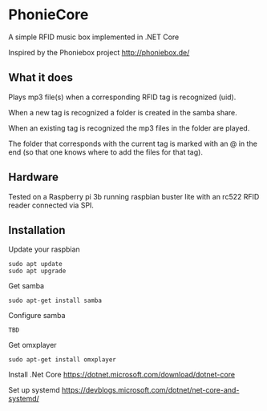 # PhonieCore
A simple RFID music box implemented in .NET Core

Inspired by the Phoniebox project http://phoniebox.de/

## What it does
Plays mp3 file(s) when a corresponding RFID tag is recognized (uid). 

When a new tag is recognized a folder is created in the samba share. 

When an existing tag is recognized the mp3 files in the folder are played. 

The folder that corresponds with the current tag is marked with an @ in the end (so that one knows where to add the files for that tag). 

## Hardware
Tested on a Raspberry pi 3b running raspbian buster lite with an rc522 RFID reader connected via SPI.

## Installation
Update your raspbian
```
sudo apt update
sudo apt upgrade
```

Get samba
```
sudo apt-get install samba
```

Configure samba
```
TBD
```

Get omxplayer
```
sudo apt-get install omxplayer
```

Install .Net Core
https://dotnet.microsoft.com/download/dotnet-core

Set up systemd
https://devblogs.microsoft.com/dotnet/net-core-and-systemd/

